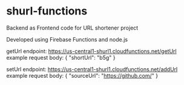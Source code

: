 # shurl-functions
Backend as Frontend code for URL shortener project

Developed using Firebase Functions and node.js

getUrl endpoint:
https://us-central1-shurl1.cloudfunctions.net/getUrl
example request body:
{ "shortUrl": "b5g" }

setUrl endpoint:
https://us-central1-shurl1.cloudfunctions.net/addUrl
example request body:
{ "sourceUrl": "https://github.com/" }
